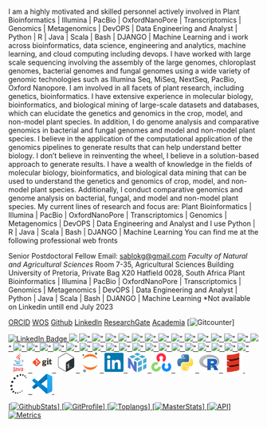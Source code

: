 I am a highly motivated and skilled personnel actively involved in Plant Bioinformatics | Illumina | PacBio | OxfordNanoPore | Transcriptomics | Genomics | Metagenomics | DevOPS | Data Engineering and Analyst | Python | R | Java | Scala | Bash | DJANGO | Machine Learning and i work across bioinformatics, data science, engineering and analytics, machine learning, and cloud computing including devops. I have worked with large scale sequencing involving the assembly of the large genomes, chloroplast genomes, bacterial genomes and fungal genomes using a wide variety of genomic technologies such as Illumina Seq, MiSeq, NextSeq, PacBio, Oxford Nanopore. I am involved in all facets of plant research, including genetics, bioinformatics. I have extensive experience in molecular biology, bioinformatics, and biological mining of large-scale datasets and databases, which can elucidate the genetics and genomics in the crop, model, and non-model plant species. In addition, I do genome analysis and comparative genomics in bacterial and fungal genomes and model and non-model plant species. I believe in the application of the computational application of the genomics pipelines to generate results that can help understand better biology. I don’t believe in reinventing the wheel, I believe in a solution-based approach to generate results. I have a wealth of knowledge in the fields of molecular biology, bioinformatics, and biological data mining that can be used to understand the genetics and genomics of crop, model, and non-model plant species. Additionally, I conduct comparative genomics and genome analysis on bacterial, fungal, and model and non-model plant species.  My current lines of research and focus are: Plant Bioinformatics | Illumina | PacBio | OxfordNanoPore | Transcriptomics | Genomics | Metagenomics | DevOPS | Data Engineering and Analyst and I use Python | R | Java | Scala | Bash | DJANGO | Machine Learning
You can find me at the following professional web fronts

Senior Postdoctoral Fellow
Email: sablokg@gmail.com
*Faculty of Natural and Agricultural Sciences*
Room 7-35, Agricultural Sciences Building
University of Pretoria, Private Bag X20
Hatfield 0028, South Africa
Plant Bioinformatics | Illumina | PacBio | OxfordNanoPore 
| Transcriptomics | Genomics | Metagenomics | DevOPS | 
Data Engineering and Analyst | Python | Java | Scala | 
Bash | DJANGO | Machine Learning
*Not available on Linkedin untill end July  2023

[ORCID](https://orcid.org/0000-0002-4157-9405)
[WOS](https://www.webofscience.com/wos/author/record/C-5940-2014)
[Github](https://github.com/sablokgaurav)
[Linkedln](https://www.linkedin.com/in/sablokgaurav/)
[ResearchGate](https://www.researchgate.net/profile/Gaurav-Sablok)
[Academia](https://up-za.academia.edu/GauravSablok)
[![Gitcounter](https://hits.seeyoufarm.com/api/count/incr/badge.svg?url=https%3A%2F%2Fgithub.com%2F{sablokgaurav}1212%2Fhit-counter)]

<div id="badges">
  <a href="https://www.linkedin.com/in/sablokgaurav/">
    <img src="https://img.shields.io/badge/LinkedIn-blue?style=for-the-badge&logo=linkedin&logoColor=white" alt="LinkedIn Badge"/>
    <img src = "https://img.shields.io/badge/Keras-FF0000?style=for-the-badge&logo=keras&logoColor=white" />
   <img src = "https://img.shields.io/badge/Google%20Analytics-E37400?style=for-the-badge&logo=google%20analytics&logoColor=white" />"
   <img src = "https://img.shields.io/badge/PyTorch-EE4C2C?style=for-the-badge&logo=pytorch&logoColor=white" />"
   <img src = "https://img.shields.io/badge/TensorFlow-FF6F00?style=for-the-badge&logo=tensorflow&logoColor=white" />"
   <img src = "https://img.shields.io/badge/Ansible-000000?style=for-the-badge&logo=ansible&logoColor=white" />"
   <img src = "https://img.shields.io/badge/conda-342B029.svg?&style=for-the-badge&logo=anaconda&logoColor=white" />"
   <img src = "https://img.shields.io/badge/Django-092E20?style=for-the-badge&logo=django&logoColor=green" />"
   <img src = "https://img.shields.io/badge/Flask-000000?style=for-the-badge&logo=flask&logoColor=white" />"
  <img src = "https://img.shields.io/badge/Jupyter-F37626.svg?&style=for-the-badge&logo=Jupyter&logoColor=white" />"
  <img src = "https://img.shields.io/badge/kubernetes-326ce5.svg?&style=for-the-badge&logo=kubernetes&logoColor=white" />"
  <img src = "https://img.shields.io/badge/OpenCV-27338e?style=for-the-badge&logo=OpenCV&logoColor=white" />"
  <img src = "https://img.shields.io/badge/pypi-3775A9?style=for-the-badge&logo=pypi&logoColor=white" />"
  <img src = "https://img.shields.io/badge/Scala-DC322F?style=for-the-badge&logo=scala&logoColor=white" />"
  <img src = "https://img.shields.io/badge/Zoom-2D8CFF?style=for-the-badge&logo=zoom&logoColor=white" />"
  <img src = "https://img.shields.io/badge/RStudio-75AADB?style=for-the-badge&logo=RStudio&logoColor=white" />"
  <img src = "https://img.shields.io/badge/VSCode-0078D4?style=for-the-badge&logo=visual%20studio%20code&logoColor=white" />"
  <img src = "https://img.shields.io/badge/Numba-00A3E0?style=for-the-badge&logo=Numba&logoColor=white" />"
  <img src = "https://img.shields.io/badge/Numpy-777BB4?style=for-the-badge&logo=numpy&logoColor=white" />"
  <img src = "https://img.shields.io/badge/Pandas-2C2D72?style=for-the-badge&logo=pandas&logoColor=white" />"
  <img src = "https://img.shields.io/badge/Plotly-239120?style=for-the-badge&logo=plotly&logoColor=white" />"
  <img src = "https://img.shields.io/badge/Python-FFD43B?style=for-the-badge&logo=python&logoColor=blue" />"
  <img src = "https://img.shields.io/badge/R-276DC3?style=for-the-badge&logo=r&logoColor=white" />"
  <img src = "https://img.shields.io/badge/scikit_learn-F7931E?style=for-the-badge&logo=scikit-learn&logoColor=white" />"
  <img src = "https://img.shields.io/badge/SciPy-654FF0?style=for-the-badge&logo=SciPy&logoColor=white" />"
  <img src = "https://img.shields.io/badge/Streamlit-FF4B4B?style=for-the-badge&logo=Streamlit&logoColor=white" />"
  <img src = "https://img.shields.io/badge/mac%20os-000000?style=for-the-badge&logo=apple&logoColor=white" />"
  <img src = "https://img.shields.io/badge/Linux-FCC624?style=for-the-badge&logo=linux&logoColor=black" />"
  <img src = "https://img.shields.io/badge/Ubuntu-E95420?style=for-the-badge&logo=ubuntu&logoColor=white" />"
  <img src = "https://img.shields.io/badge/Academia-fff?style=for-the-badge&logo=academia&logoColor=black" />"
  <img src = "https://img.shields.io/badge/GitHub-100000?style=for-the-badge&logo=github&logoColor=white" />"
  <img src = "https://img.shields.io/badge/-LeetCode-FFA116?style=for-the-badge&logo=LeetCode&logoColor=black" />"
  <img src = "https://img.shields.io/badge/Strava-FC4C02?style=for-the-badge&logo=strava&logoColor=white" />"
  <img src = "https://img.shields.io/badge/iTerm2-000000?style=for-the-badge&logo=iterm2&logoColor=white" />"
</div>

<div>
  <img src="https://github.com/devicons/devicon/blob/master/icons/java/java-original-wordmark.svg" title="Java" alt="Java" width="40" height="40"/>&nbsp;
  <img src="https://github.com/devicons/devicon/blob/master/icons/git/git-original-wordmark.svg" title="Git" **alt="Git" width="40" height="40"/>&nbsp;
  <img src="https://github.com/devicons/devicon/blob/master/icons/bash/bash-original.svg" title="Bash" **alt="Bash" width="40" height="40"/>&nbsp;
  <img src="https://github.com/devicons/devicon/blob/master/icons/jupyter/jupyter-original.svg" title="Jupyter" **alt="Jupyter" width="40" height="40"/>&nbsp;
  <img src="https://github.com/devicons/devicon/blob/master/icons/linkedin/linkedin-original.svg" title="Linkedin" **alt="Linkedin" width="40" height="40"/>&nbsp;
  <img src="https://github.com/devicons/devicon/blob/master/icons/numpy/numpy-original.svg" title="Numpy" **alt="Numpy" width="40" height="40"/>&nbsp;
  <img src="https://github.com/devicons/devicon/blob/master/icons/opencv/opencv-original.svg" title="OpenCV" **alt="OpenCV" width="40" height="40"/>&nbsp;
  <img src="https://github.com/devicons/devicon/blob/master/icons/python/python-original.svg" title="Python" **alt="Python" width="40" height="40"/>&nbsp;
  <img src="https://github.com/devicons/devicon/blob/master/icons/r/r-original.svg" title="R" **alt="R" width="40" height="40"/>&nbsp;
  <img src="https://github.com/devicons/devicon/blob/master/icons/scala/scala-original.svg" title="Scala" **alt="Scala" width="40" height="40"/>&nbsp;
  <img src="https://github.com/devicons/devicon/blob/master/icons/ssh/ssh-original.svg" title="SSH" **alt="SSH" width="40" height="40"/>&nbsp;
  <img src="https://github.com/devicons/devicon/blob/master/icons/vscode/vscode-original.svg" title="VSCode" **alt="VSCode" width="40" height="40"/>&nbsp;
</div>

[![GithubStats](https://github-readme-streak-stats.herokuapp.com/?user=sablokgaurav&theme=tokyonight)]
[![GitProfile](https://github-profile-trophy.vercel.app/?username=sablokgaurav&theme=tokyonight)]
[![Toplangs](https://github-readme-stats.vercel.app/api/top-langs/?username=sablokgaurav&theme=tokyonight)]
[![MasterStats](https://github-readme-stats-git-masterrstaa-rickstaa.vercel.app/api?username=sablokgaurav&theme=tokyonight)]
[![API](https://github-profile-summary-cards.vercel.app/api/cards/profile-details?username=sablokgaurav&theme=tokyonight)]
![Metrics](https://metrics.lecoq.io/sablokgaurav?template=classic&activity=1&habits=1&lines=1&languages=1&stargazers=1&traffic=1&calendar=1&base=header%2C%20activity%2C%20community%2C%20repositories%2C%20metadata&base.indepth=false&base.hireable=false&base.skip=false&languages=false&languages.limit=8&languages.threshold=0%25&languages.other=false&languages.colors=github&languages.sections=most-used&languages.indepth=false&languages.analysis.timeout=15&languages.analysis.timeout.repositories=7.5&languages.categories=markup%2C%20programming&languages.recent.categories=markup%2C%20programming&languages.recent.load=300&languages.recent.days=14&stargazers=false&stargazers.days=14&stargazers.charts=true&stargazers.charts.type=chartist&stargazers.worldmap=false&stargazers.worldmap.sample=0&lines=false&lines.sections=base&lines.repositories.limit=4&lines.history.limit=1&habits=false&habits.from=200&habits.days=14&habits.facts=true&habits.charts=false&habits.charts.type=chartist&habits.trim=false&habits.languages.limit=8&habits.languages.threshold=0%25&calendar=false&calendar.limit=1&activity=false&activity.limit=5&activity.load=300&activity.days=14&activity.visibility=all&activity.timestamps=false&activity.filter=all&traffic=false&config.timezone=Asia%2FCalcutta)
